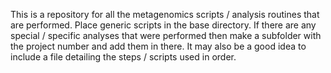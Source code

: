 This is a repository for all the metagenomics scripts / analysis routines that are performed.
Place generic scripts in the base directory. If there are any special / specific analyses that were performed then make a subfolder with the project number and add them in there.
It may also be a good idea to include a file detailing the steps / scripts used in order.
